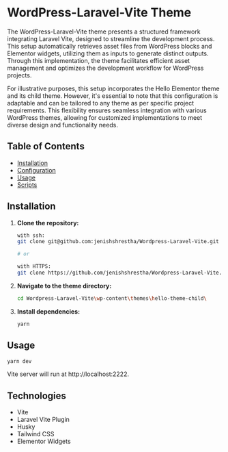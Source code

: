 # WordPress-Laravel-Vite Theme

The WordPress-Laravel-Vite theme presents a structured framework integrating Laravel Vite, designed to streamline the development process. This setup automatically retrieves asset files from WordPress blocks and Elementor widgets, utilizing them as inputs to generate distinct outputs. Through this implementation, the theme facilitates efficient asset management and optimizes the development workflow for WordPress projects.

For illustrative purposes, this setup incorporates the Hello Elementor theme and its child theme. However, it's essential to note that this configuration is adaptable and can be tailored to any theme as per specific project requirements. This flexibility ensures seamless integration with various WordPress themes, allowing for customized implementations to meet diverse design and functionality needs.

## Table of Contents

- [Installation](#installation)
- [Configuration](#configuration)
- [Usage](#usage)
- [Scripts](#scripts)

## Installation

1. **Clone the repository:**

   ```bash
   with ssh:
   git clone git@github.com:jenishshrestha/Wordpress-Laravel-Vite.git

   # or

   with HTTPS:
   git clone https://github.com/jenishshrestha/Wordpress-Laravel-Vite.git
   ```

2. **Navigate to the theme directory:**

   ```bash
   cd Wordpress-Laravel-Vite\wp-content\themes\hello-theme-child\
   ```

3. **Install dependencies:**
   ```bash
   yarn
   ```

## Usage

```bash
yarn dev
```

Vite server will run at http://localhost:2222.

## Technologies

- Vite
- Laravel Vite Plugin
- Husky
- Tailwind CSS
- Elementor Widgets
